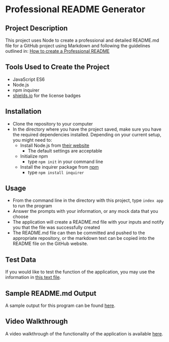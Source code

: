 # Professional README Generator

## Project Description
This project uses Node to create a professional and detailed README.md file for a GitHub project using Markdown and following the guidelines outlined in:
[How to create a Professional README](./readme-guide.md)

## Tools Used to Create the Project
* JavaScript ES6
* Node.js
* npm inquirer
* [shields.io](https://choosealicense.com/) for the license badges

## Installation
* Clone the repository to your computer
* In the directory where you have the project saved, make sure you have the required dependencies installed. Depending on your current setup, you might need to:
    * Install Node.js from [their website](https://nodejs.org/en/)
        * The default settings are acceptable
    * Initialize npm 
        * type `npm init` in your command line
    * Install the inquirer package from [npm](https://www.npmjs.com/package/inquirer)
        * type `npm install inquirer`

## Usage
* From the command line in the directory with this project, type `index app` to run the program
* Answer the prompts with your information, or any mock data that you choose
* The application will create a README.md file with your inputs and notify you that the file was successfully created
* The README.md file can then be committed and pushed to the appropriate repository, or the markdown text can be copied into the README file on the GitHub website.  

## Test Data
If you would like to test the function of the application, you may use the information in [this text file](TestDataForREADME.txt).

## Sample README.md Output
A sample output for this program can be found [here](./dist/README.md).

## Video Walkthrough
A video walkthrough of the functionality of the application is available [here](https://drive.google.com/file/d/1D6LV2fgnADtmcRW1w9vw3lNIo3l0djEk/view).